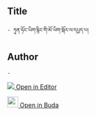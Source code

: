 ## Title
	- ཏུན་ཧོང་ཡིག་རྙིང་གི་མོ་ཡིག་སྐོར་ལ་དཔྱད་པ། 

## Author
	- 



[<img src="https://img.icons8.com/color/25/000000/edit-property.png"> Open in Editor](http://editor.openpecha.org/P010609)

[<img width="25" src="https://library.bdrc.io/icons/BUDA-small.svg"> Open in Buda](https://library.bdrc.io/show/bdr:IE0OPP010609)
